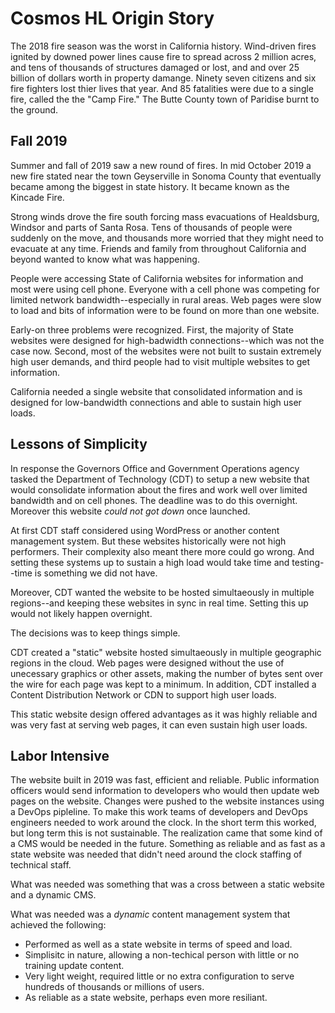 # Cosmos HL Origin Story

The 2018 fire season was the worst in California history.  Wind-driven fires ignited by downed power lines cause fire to spread across 2 million acres, and tens of thousands of
structures damaged or lost, and and over 25 billion of dollars worth in property damange.  Ninety seven citizens and six fire fighters lost thier lives that year. And 85 fatalities were due to a single fire, called the the "Camp Fire."  The Butte County town of Paridise burnt to the ground.

## Fall 2019

Summer and fall of 2019 saw a new round of fires.  In mid October 2019 a new fire stated near the town Geyserville in Sonoma County that eventually became among the biggest in state history.  It became known as the Kincade Fire.

Strong winds drove the fire south forcing mass evacuations of Healdsburg, Windsor and parts of Santa Rosa. Tens of thousands of people were suddenly on the move, and thousands more worried that they might need to evacuate at any time.  Friends and family from throughout California and beyond wanted to know what was happening.

People were accessing State of California websites for information and most were using cell phone.  Everyone with a cell phone was competing for limited network bandwidth--especially in rural areas.  Web pages were slow to load and bits of information were to be found on more than one website.

Early-on three problems were recognized. First, the majority of State websites were designed for high-badwidth connections--which was not the case now.  Second, most of the websites were not built to sustain extremely high user demands, and third people had to visit multiple websites to get information.

California needed a single website that consolidated information and is designed for low-bandwidth connections and able to sustain high user loads.

## Lessons of Simplicity

In response the Governors Office and Government Operations agency tasked the Department of Technology (CDT) to setup a new website that would consolidate information about the fires and work well over limited bandwidth and on cell phones.  The deadline was to do this overnight.  Moreover this website _could not got down_ once launched.

At first CDT staff considered using WordPress or another content management system.  But these websites historically were not high performers. Their complexity also meant there more could go wrong. And setting these systems up to sustain a high load would take time and testing--time is something we did not have.  

Moreover, CDT wanted the website to be hosted simultaeously in multiple regions--and keeping these websites in sync in real time.  Setting this up would not likely happen overnight.

The decisions was to keep things simple.

CDT created a "static" website hosted simultaeously in multiple geographic regions in the cloud.  Web pages were designed without the use of unecessary graphics or other assets, making the number of bytes sent over the wire for each page was kept to a minimum.  In addition, CDT installed a Content Distribution Network or CDN to support high user loads.

This static website design offered advantages as it was highly reliable and was very fast at serving web pages, it can even sustain high user loads.

## Labor Intensive

The website built in 2019 was fast, efficient and reliable.  Public information officers would send information to developers who would then update web pages on the website.  Changes were pushed to the website instances using a DevOps pipleline.  To make this work teams of developers and DevOps engineers needed to work around the clock.  In the short term this worked, but long term this is not sustainable. The realization came that some kind of a CMS would be needed in the future.  Something as reliable and as fast as a state website was needed that didn't need around the clock staffing of technical staff.

What was needed was something that was a cross between a static website and a dynamic CMS.
 
What was needed was a _dynamic_ content management system that achieved the following:

* Performed as well as a state website in terms of speed and load.
* Simplisitc in nature, allowing a non-techical person with little or no training update content.
* Very light weight, required little or no extra configuration to serve hundreds of thousands or millions of users.
* As reliable as a state website, perhaps even more resiliant.

